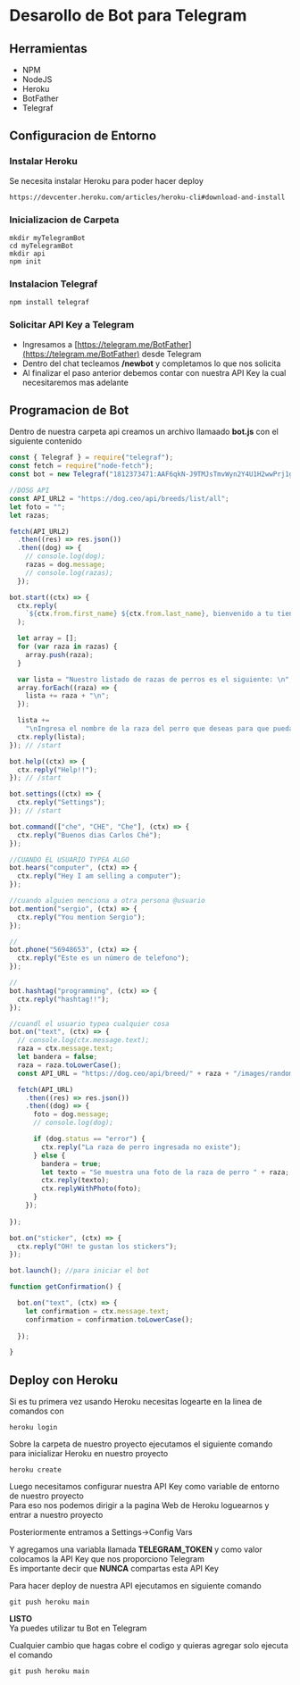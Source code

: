 # Desarollo de Bot para Telegram

## Herramientas
- NPM
- NodeJS
- Heroku
- BotFather
- Telegraf

## Configuracion de Entorno

### Instalar Heroku
Se necesita instalar Heroku para poder hacer deploy 
```
https://devcenter.heroku.com/articles/heroku-cli#download-and-install
```

### Inicializacion de Carpeta
```
mkdir myTelegramBot
cd myTelegramBot
mkdir api
npm init
```

### Instalacion Telegraf
```
npm install telegraf
```

### Solicitar API Key a Telegram

* Ingresamos a [https://telegram.me/BotFather](https://telegram.me/BotFather) desde Telegram
* Dentro del chat tecleamos **/newbot** y completamos lo que nos solicita
* Al finalizar el paso anterior debemos contar con nuestra API Key la cual necesitaremos mas adelante

## Programacion de Bot

Dentro de nuestra carpeta api creamos un archivo llamaado **bot.js** con el siguiente contenido

```javascript
const { Telegraf } = require("telegraf");
const fetch = require("node-fetch");
const bot = new Telegraf("1812373471:AAF6qkN-J9TMJsTmvWyn2Y4U1H2wwPrj1gU");

//DOSG API
const API_URL2 = "https://dog.ceo/api/breeds/list/all";
let foto = "";
let razas;

fetch(API_URL2)
  .then((res) => res.json())
  .then((dog) => {
    // console.log(dog);
    razas = dog.message;
    // console.log(razas);
  });

bot.start((ctx) => {
  ctx.reply(
    `${ctx.from.first_name} ${ctx.from.last_name}, bienvenido a tu tienda de perros favorita :)`
  );

  let array = [];
  for (var raza in razas) {
    array.push(raza);
  }

  var lista = "Nuestro listado de razas de perros es el siguiente: \n";
  array.forEach((raza) => {
    lista += raza + "\n";
  });

  lista +=
    "\nIngresa el nombre de la raza del perro que deseas para que puedas ver la foto y precio de este tipo de raza";
  ctx.reply(lista);
}); // /start

bot.help((ctx) => {
  ctx.reply("Help!!");
}); // /start

bot.settings((ctx) => {
  ctx.reply("Settings");
}); // /start

bot.command(["che", "CHE", "Che"], (ctx) => {
  ctx.reply("Buenos dias Carlos Ché");
});

//CUANDO EL USUARIO TYPEA ALGO
bot.hears("computer", (ctx) => {
  ctx.reply("Hey I am selling a computer");
});

//cuando alguien menciona a otra persona @usuario
bot.mention("sergio", (ctx) => {
  ctx.reply("You mention Sergio");
});

//
bot.phone("56948653", (ctx) => {
  ctx.reply("Este es un número de telefono");
});

//
bot.hashtag("programming", (ctx) => {
  ctx.reply("hashtag!!");
});

//cuandl el usuario typea cualquier cosa
bot.on("text", (ctx) => {
  // console.log(ctx.message.text);
  raza = ctx.message.text;
  let bandera = false;
  raza = raza.toLowerCase();
  const API_URL = "https://dog.ceo/api/breed/" + raza + "/images/random";

  fetch(API_URL)
    .then((res) => res.json())
    .then((dog) => {
      foto = dog.message;
      // console.log(dog);

      if (dog.status == "error") {
        ctx.reply("La raza de perro ingresada no existe");
      } else {
        bandera = true;
        let texto = "Se muestra una foto de la raza de perro " + raza;
        ctx.reply(texto);
        ctx.replyWithPhoto(foto);
      }
    });
    
});

bot.on("sticker", (ctx) => {
  ctx.reply("OH! te gustan los stickers");
});

bot.launch(); //para iniciar el bot

function getConfirmation() {

  bot.on("text", (ctx) => {
    let confirmation = ctx.message.text;
    confirmation = confirmation.toLowerCase();
    
  });

}

```

## Deploy con Heroku  

Si es tu primera vez usando Heroku necesitas logearte en la linea de comandos con 

```
heroku login
```

Sobre la carpeta de nuestro proyecto ejecutamos el siguiente comando para inicializar Heroku en nuestro proyecto

```
heroku create
```

Luego necesitamos configurar nuestra API Key como variable de entorno de nuestro proyecto  
Para eso nos podemos dirigir a la pagina Web de Heroku loguearnos y entrar a nuestro proyecto

Posteriormente entramos a Settings->Config Vars

Y agregamos una variabla llamada **TELEGRAM_TOKEN** y como valor colocamos la API Key que nos proporciono Telegram  
Es importante decir que **NUNCA** compartas esta API Key


Para hacer deploy de nuestra API ejecutamos en siguiente comando
```
git push heroku main
```

**LISTO**  
Ya puedes utilizar tu Bot en Telegram  

Cualquier cambio que hagas cobre el codigo y quieras agregar solo ejecuta el comando
```
git push heroku main
```

